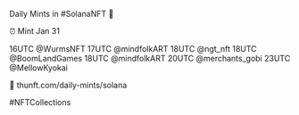 Daily Mints in #SolanaNFT 🚀

⏰ Mint Jan 31

16UTC @WurmsNFT
17UTC @mindfolkART
18UTC @ngt_nft
18UTC @BoomLandGames
18UTC @mindfolkART
20UTC @merchants_gobi
23UTC @MellowKyokai

🔗 thunft.com/daily-mints/solana

#NFTCollections